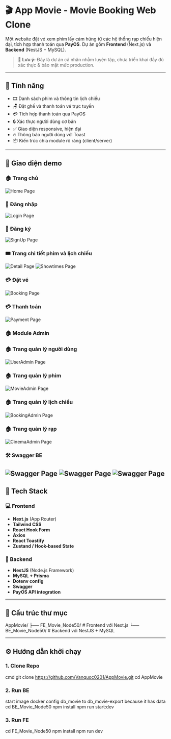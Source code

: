 # 🎬 App Movie - Movie Booking Web Clone

Một website đặt vé xem phim lấy cảm hứng từ các hệ thống rạp chiếu hiện đại, tích hợp thanh toán qua **PayOS**. Dự án gồm **Frontend** (Next.js) và **Backend** (NestJS + MySQL).

> 🚧 **Lưu ý:** Đây là dự án cá nhân nhằm luyện tập, chưa triển khai đầy đủ xác thực & bảo mật mức production.
---
## 🚀 Tính năng

- 🎞️ Danh sách phim và thông tin lịch chiếu
- 🪑 Đặt ghế và thanh toán vé trực tuyến
- 💳 Tích hợp thanh toán qua PayOS
- 🔒 Xác thực người dùng cơ bản
- ✅ Giao diện responsive, hiện đại
- 🔥 Thông báo người dùng với Toast
- 📦 Kiến trúc chia module rõ ràng (client/server)
---
## 📸 Giao diện demo

### 🏠 Trang chủ
![Home Page](./FE_Movie_Node50/public/images/HomePage.png)
### 🔑 Đăng nhập
![Login Page](./FE_Movie_Node50/public/images/LoginPage.png)
### 🔑 Đăng ký
![SignUp Page](./FE_Movie_Node50/public/images/SignUpPage.png)
### 🎟️ Trang chi tiết phim và lịch chiếu
![Detail Page](./FE_Movie_Node50/public/images/DetailPage.png)
![Showtimes Page](./FE_Movie_Node50/public/images/ShowTimePage.png)
### 💳 Đặt vé
![Booking Page](./FE_Movie_Node50/public/images/BookingPage.png)
### 💳 Thanh toán
![Payment Page](./FE_Movie_Node50/public/images/PaymentPage.png)
### 🏠 Module Admin
### 🏠 Trang quản lý người dùng
![UserAdmin Page](./FE_Movie_Node50/public/images/UserPage.png)
### 🏠 Trang quản lý phim
![MovieAdmin Page](./FE_Movie_Node50/public/images/MoviePage.png)
### 🏠 Trang quản lý lịch chiếu
![BookingAdmin Page](./FE_Movie_Node50/public/images/CreateSchedulePage.png)
### 🏠 Trang quản lý rạp
![CinemaAdmin Page](./FE_Movie_Node50/public/images/CinemaPage.png)
### 🛠️ Swagger BE
![Swagger Page](./FE_Movie_Node50/public/images/Swagger1.png)
![Swagger Page](./FE_Movie_Node50/public/images/Swagger2.png)
![Swagger Page](./FE_Movie_Node50/public/images/Swagger3.png)
---

## 🧰 Tech Stack

### 💻 Frontend
- **Next.js** (App Router)
- **Tailwind CSS**
- **React Hook Form**
- **Axios**
- **React Toastify**
- **Zustand / Hook-based State**

### 🔧 Backend
- **NestJS** (Node.js Framework)
- **MySQL + Prisma**
- **Dotenv config**
- **Swagger**
- **PayOS API integration**

---

## 📁 Cấu trúc thư mục
AppMovie/
├── FE_Movie_Node50/ # Frontend với Next.js
└── BE_Movie_Node50/ # Backend với NestJS + MySQL

---

## ⚙️ Hướng dẫn khởi chạy

### 1. Clone Repo
cmd
git clone https://github.com/Vanquoc0201/AppMovie.git
cd AppMovie
### 2. Run BE
start image docker
config db_movie to db_movie-export because it has data
cd BE_Movie_Node50
npm install
npm run start:dev
### 3. Run FE
cd FE_Movie_Node50
npm install
npm run dev




